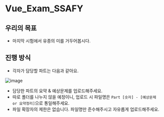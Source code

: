 # Vue_Exam_SSAFY
## 우리의 목표
- 마지막 시험에서 유종의 미를 거두어봅시다.
  
## 진행 방식
- 각자가 담당할 파트는 다음과 같아요.
  
![image](https://github.com/NamjunKim12/Vue_Exam_SSAFY/assets/69416561/1df8514d-5311-4272-85a6-b66293280b9b)

- 담당한 파트의 요약 & 예상문제를 업로드해주세요.
- 따로 폴더를 나누지 않을 예정이니, 업로드 시 파일명은 `Part [숫자] - [예상문제 or 요약정리]`으로 통일해주세요.
- 파일 확장자의 제한은 없습니다. 파일명만 준수해주시고 자유롭게 업로드해주세요.
